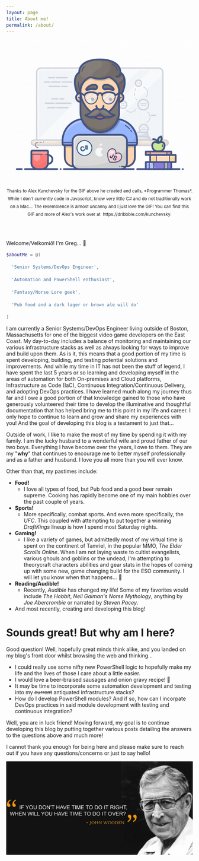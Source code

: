 ```yaml
---
layout: page
title: About me!
permalink: /about/
---
```


<p align="center"><img src ="https://github.com/PowersgrOps/PowersgrOps.github.io/blob/main/images/programmer.gif" class="center"></p>
<p align="center"><sub>Thanks to Alex Kunchevsky for the GIF above he created and calls, *Programmer Thomas*. While I don't currently code in Javascript, know very little C# and do not traditionally work on a Mac... The resemblence is almost uncanny and I just love the GIF! You can find this GIF and more of Alex's work over at  https://dribbble.com/kunchevsky.</sub></p>

<br><br>

Welcome/Velkomið! I'm Greg... 🧔

```powershell
$aboutMe = @(

  'Senior Systems/DevOps Engineer',

  'Automation and PowerShell enthusiast',

  'Fantasy/Norse Lore geek',

  'Pub food and a dark lager or brown ale will do'

)
```

I am currently a Senior Systems/DevOps Engineer living outside of Boston, Massachusetts for one of the biggest video game developers on the East Coast. My day-to-day includes a balance of monitoring and maintaining our various infrastructure stacks as well as always looking for ways to improve and build upon them. As is it, this means that a good portion of my time is spent developing, building, and testing potential solutions and improvements. And while my time in IT has not been the stuff of legend, I have spent the last 5 years or so learning and developing myself in the areas of automation for both On-premises and Cloud platforms, Infrastructure as Code (IaC), Continuous Integration/Continuous Delivery, and adopting DevOps practices. I have learned much along my journey thus far and I owe a good portion of that knowledge gained to those who have generously volunteered their time to develop the illuminative and thoughtful documentation that has helped bring me to this point in my life and career. I only hope to continue to learn and grow and share my experiences with you! And the goal of developing this blog is a testament to just that...

Outside of work, I like to make the most of my time by spending it with my family. I am the lucky husband to a wonderful wife and proud father of our two boys. Everything I have become over the years, I owe to them. They are my "**why**" that continues to encourage me to better myself professionally and as a father and husband. I love you all more than you will ever know.

Other than that, my pastimes include:
* **Food!**  
    - I love all types of food, but Pub food and a good beer remain supreme. Cooking has rapidly become one of my main hobbies over the past couple of years.  
* **Sports!**  
    - More specifically, combat sports. And even more specifically, the _UFC_. This coupled with attempting to put together a winning _DraftKings_ lineup is how I spend most Saturday nights.  
* **Gaming!**  
    - I like a variety of games, but admittedly most of my virtual time is spent on the continent of Tamriel, in the popular MMO, _The Elder Scrolls Online_. When I am not laying waste to cultist evangelists, various ghouls and goblins or the undead, I'm attempting to theorycraft characters abilities and gear stats in the hopes of coming up with some new, game changing build for the ESO community. I will let you know when that happens... 🤨  
* **Reading/Audible!**  
    - Recently, _Audible_ has changed my life! Some of my favorites would include _The Hobbit_, _Neil Gaiman's Norse Mythology_, anything by _Joe Abercrombie_ or narrated by _Steven Pacey_.  
* And most recently, creating and developing this blog!


# Sounds great! But why am I here?

Good question! Well, hopefully great minds think alike, and you landed on my blog's front door whilst browsing the web and thinking...  
* I could really use some nifty new PowerShell logic to hopefully make my life and the lives of those I care about a little easier.  
* I would love a beer-braised sausages and onion gravy recipe! 🤤  
* It may be time to incorporate some automation development and testing into my ~~current~~ antiquated infrastructure stacks?  
* How do I develop PowerShell modules? And if so, how can I incorpate DevOps practices in said module development with testing and continuous integration?  

Well, you are in luck friend! Moving forward, my goal is to continue developing this blog by putting together various posts detailing the answers to the questions above and much more!  

I cannot thank you enough for being here and please make sure to reach out if you have any questions/concerns or just to say hello!  

![](./images/johnwooden.jpg)